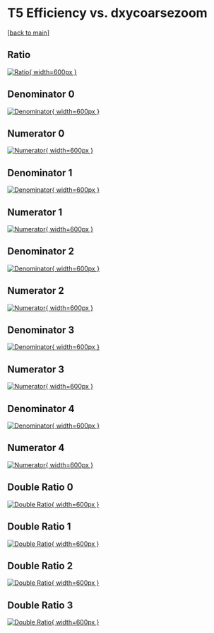 # T5 Efficiency vs. dxycoarsezoom

[[back to main](./)]



## Ratio

[![Ratio](../mtv/var/T5_xtr_211_1_eff_dxycoarsezoom.png){ width=600px }](../mtv/var/T5_xtr_211_1_eff_dxycoarsezoom.pdf)

## Denominator 0

[![Denominator](../mtv/den/T5_xtr_211_1_eff_dxycoarsezoom_den0.png){ width=600px }](../mtv/den/T5_xtr_211_1_eff_dxycoarsezoom_den0.pdf)

## Numerator 0

[![Numerator](../mtv/num/T5_xtr_211_1_eff_dxycoarsezoom_num0.png){ width=600px }](../mtv/num/T5_xtr_211_1_eff_dxycoarsezoom_num0.pdf)

## Denominator 1

[![Denominator](../mtv/den/T5_xtr_211_1_eff_dxycoarsezoom_den1.png){ width=600px }](../mtv/den/T5_xtr_211_1_eff_dxycoarsezoom_den1.pdf)

## Numerator 1

[![Numerator](../mtv/num/T5_xtr_211_1_eff_dxycoarsezoom_num1.png){ width=600px }](../mtv/num/T5_xtr_211_1_eff_dxycoarsezoom_num1.pdf)

## Denominator 2

[![Denominator](../mtv/den/T5_xtr_211_1_eff_dxycoarsezoom_den2.png){ width=600px }](../mtv/den/T5_xtr_211_1_eff_dxycoarsezoom_den2.pdf)

## Numerator 2

[![Numerator](../mtv/num/T5_xtr_211_1_eff_dxycoarsezoom_num2.png){ width=600px }](../mtv/num/T5_xtr_211_1_eff_dxycoarsezoom_num2.pdf)

## Denominator 3

[![Denominator](../mtv/den/T5_xtr_211_1_eff_dxycoarsezoom_den3.png){ width=600px }](../mtv/den/T5_xtr_211_1_eff_dxycoarsezoom_den3.pdf)

## Numerator 3

[![Numerator](../mtv/num/T5_xtr_211_1_eff_dxycoarsezoom_num3.png){ width=600px }](../mtv/num/T5_xtr_211_1_eff_dxycoarsezoom_num3.pdf)

## Denominator 4

[![Denominator](../mtv/den/T5_xtr_211_1_eff_dxycoarsezoom_den4.png){ width=600px }](../mtv/den/T5_xtr_211_1_eff_dxycoarsezoom_den4.pdf)

## Numerator 4

[![Numerator](../mtv/num/T5_xtr_211_1_eff_dxycoarsezoom_num4.png){ width=600px }](../mtv/num/T5_xtr_211_1_eff_dxycoarsezoom_num4.pdf)

## Double Ratio 0

[![Double Ratio](../mtv/ratio/T5_xtr_211_1_eff_dxycoarsezoom_ratio0.png){ width=600px }](../mtv/ratio/T5_xtr_211_1_eff_dxycoarsezoom_ratio0.pdf)

## Double Ratio 1

[![Double Ratio](../mtv/ratio/T5_xtr_211_1_eff_dxycoarsezoom_ratio1.png){ width=600px }](../mtv/ratio/T5_xtr_211_1_eff_dxycoarsezoom_ratio1.pdf)

## Double Ratio 2

[![Double Ratio](../mtv/ratio/T5_xtr_211_1_eff_dxycoarsezoom_ratio2.png){ width=600px }](../mtv/ratio/T5_xtr_211_1_eff_dxycoarsezoom_ratio2.pdf)

## Double Ratio 3

[![Double Ratio](../mtv/ratio/T5_xtr_211_1_eff_dxycoarsezoom_ratio3.png){ width=600px }](../mtv/ratio/T5_xtr_211_1_eff_dxycoarsezoom_ratio3.pdf)


